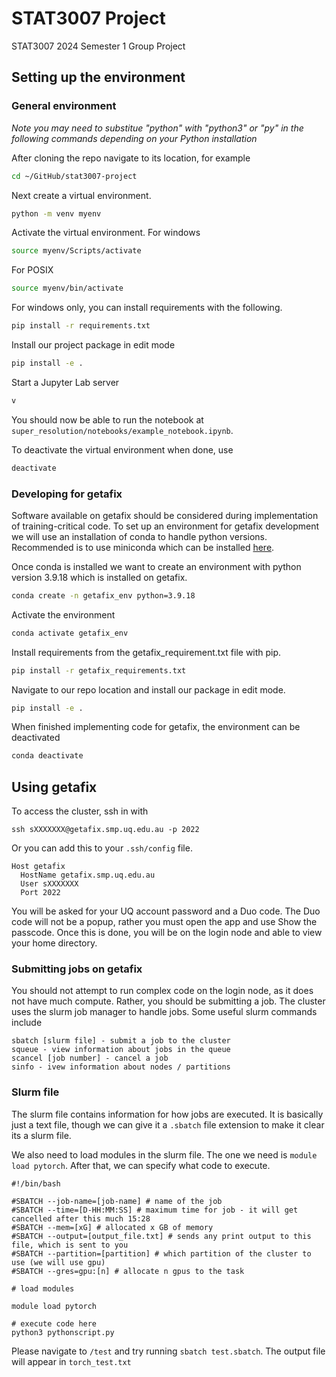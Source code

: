 # STAT3007 Project
STAT3007 2024 Semester 1 Group Project

## Setting up the environment
### General environment
*Note you may need to substitue "python" with "python3" or "py" in the following commands depending on your Python installation*

After cloning the repo navigate to its location, for example 
```bash
cd ~/GitHub/stat3007-project
```
Next create a virtual environment.
```bash
python -m venv myenv
```
Activate the virtual environment. For windows
```bash
source myenv/Scripts/activate
```
For POSIX
```bash
source myenv/bin/activate
```
For windows only, you can install requirements with the following.
```bash
pip install -r requirements.txt
```
Install our project package in edit mode
```bash
pip install -e .
```
Start a Jupyter Lab server
```bash
v
```
You should now be able to run the notebook at `super_resolution/notebooks/example_notebook.ipynb`.

To deactivate the virtual environment when done, use
```bash
deactivate
```

### Developing for getafix
Software available on getafix should be considered during implementation of training-critical code. To set up an environment for getafix development we will use an installation of conda to handle python versions. Recommended is to use miniconda which can be installed [here](https://docs.anaconda.com/free/miniconda/miniconda-install/). 

Once conda is installed we want to create an environment with python version 3.9.18 which is installed on getafix. 
```bash
conda create -n getafix_env python=3.9.18
```
Activate the environment
```bash
conda activate getafix_env
```
Install requirements from the getafix_requirement.txt file with pip.
```bash
pip install -r getafix_requirements.txt
```
Navigate to our repo location and install our package in edit mode.
```bash
pip install -e .
```
When finished implementing code for getafix, the environment can be deactivated
```bash 
conda deactivate
```
## Using getafix 

To access the cluster, ssh in with 
```
ssh sXXXXXXX@getafix.smp.uq.edu.au -p 2022
```
Or you can add this to your `.ssh/config` file.  
```
Host getafix
  HostName getafix.smp.uq.edu.au
  User sXXXXXXX
  Port 2022
```

You will be asked for your UQ account password and a Duo code. The Duo code will not be a popup, rather you must open the app and use Show the passcode. Once this is done, you will be on the login node and able to view your home directory. 

### Submitting jobs on getafix

You should not attempt to run complex code on the login node, as it does not have much compute. Rather, you should be submitting a job. The cluster uses the slurm job manager to handle jobs. Some useful slurm commands include
```
sbatch [slurm file] - submit a job to the cluster
squeue - view information about jobs in the queue
scancel [job number] - cancel a job
sinfo - ivew information about nodes / partitions
```

### Slurm file

The slurm file contains information for how jobs are executed. It is basically just a text file, though we can give it a `.sbatch` file extension to make it clear its a slurm file. 

We also need to load modules in the slurm file. The one we need is `module load pytorch`. After that, we can specify what code to execute. 
```slurm
#!/bin/bash

#SBATCH --job-name=[job-name] # name of the job
#SBATCH --time=[D-HH:MM:SS] # maximum time for job - it will get cancelled after this much 15:28
#SBATCH --mem=[xG] # allocated x GB of memory
#SBATCH --output=[output_file.txt] # sends any print output to this file, which is sent to you
#SBATCH --partition=[partition] # which partition of the cluster to use (we will use gpu)
#SBATCH --gres=gpu:[n] # allocate n gpus to the task

# load modules

module load pytorch 

# execute code here
python3 pythonscript.py

```

Please navigate to `/test` and try running `sbatch test.sbatch`. The output file will appear in `torch_test.txt`


